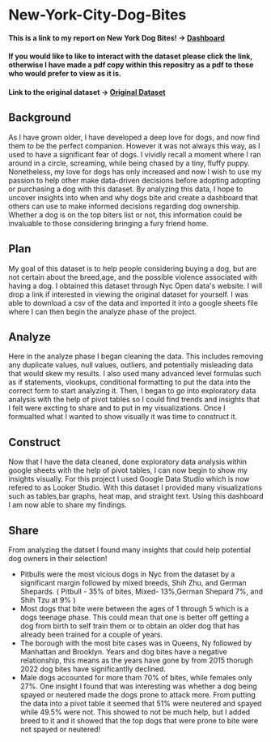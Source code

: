# New-York-City-Dog-Bites
#### This is a link to my report on New York Dog Bites! -> [Dashboard](https://lookerstudio.google.com/reporting/db272abe-77fe-4810-b35a-b548c44501c8)
#### If you would like to like to interact with the dataset please click the link, otherwise I have made a pdf copy within this repositry as a pdf to those who would prefer to view as it is.
#### Link to the original dataset -> [Original Dataset](https://data.cityofnewyork.us/Health/DOHMH-Dog-Bite-Data/rsgh-akpg)

## Background 
As I have grown older, I have developed a deep love for dogs, and now find them to be the perfect companion. However it was not always this way, as I used to have a significant fear of dogs. I vividly recall a moment where I ran around in a circle, screaming, while being chased by a tiny, fluffy puppy. Nonetheless, my love for dogs has only increased and now I wish to use my passion to help other make data-driven decisions before adopting adopting or purchasing a dog with this dataset. By analyzing this data, I hope to uncover insights into when and why dogs bite and create a dashboard that others can use to make informed decisions regarding dog ownership. Whether a dog is on the top biters list or not, this information could be invaluable to those considering bringing a fury friend home.

## Plan
My goal of this dataset is to help people considering buying a dog, but are not certain about the breed,age, and the possible violence associated with having a dog.
I obtained this dataset through Nyc Open data's website. I will drop a link if interested in viewing the original dataset for yourself. I was able to download a csv of the data and imported it into a google sheets file where I can then begin the analyze phase of the project. 

## Analyze 
Here in the analyze phase I began cleaning the data. This includes removing any duplicate values, null values, outliers, and potentially misleading data that would skew my results. I also used many advanced level formulas such as if statements, vlookups, conditional formatting to put the data into the correct form to start analyzing it. Then, I began to go into exploratory data analysis with the help of pivot tables so I could find trends and insights that I felt were excting to share and to put in my visualizations. Once I formualted what I wanted to show visually it was time to construct it. 

## Construct 
Now that I have the data cleaned, done exploratory data analysis within google sheets with the help of pivot tables, I can now begin to show my insights visually. For this project I used Google Data Studio which is now refered to as Looker Studio. With this dataset I provided many visualizations such as tables,bar graphs, heat map, and straight text. Using this dashboard I am now able to share my findings. 

## Share 
From analyzing the datset I found many insights that could help potential dog owners in their selection! 
- Pitbulls were the most vicious dogs in Nyc from the dataset by a significant margin followed by mixed breeds, Shih Zhu, and German Shepards. ( Pitbull - 35% of bites, Mixed- 13%,German Shepard 7%, and Shih Tzu at 9% )
- Most dogs that bite were between the ages of 1 through 5 which is a dogs teenage phase. This could mean that one is better off getting a dog from birth to self train them or to obtain an older dog that has already been trained for a couple of years. 
- The borough with the most bite cases was in Queens, Ny followed by Manhattan and Brooklyn. Years and dog bites have a negative relationship, this means as the years have gone by from 2015 thorugh 2022 dog bites have significantlly declined. 
- Male dogs accounted for more tham 70% of bites, while females only 27%. One insight I found that was interesting was whether a dog being spayed or neutered made the dogs prone to attack more. From putting the data into a pivot table it seemed that 51% were neutered and spayed while 49.5% were not. This showed to not be much help, but I added breed to it and it showed that the top dogs that were prone to bite were not spayed or neutered!


